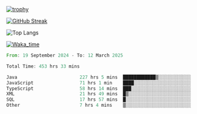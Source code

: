 <!--
**ren-joey/ren-joey** is a ✨ _special_ ✨ repository because its `README.md` (this file) appears on your GitHub profile.

Here are some ideas to get you started:

- 🔭 I’m currently working on ...
- 🌱 I’m currently learning ...
- 👯 I’m looking to collaborate on ...
- 🤔 I’m looking for help with ...
- 💬 Ask me about ...
- 📫 How to reach me: ...
- 😄 Pronouns: ...
- ⚡ Fun fact: ...
-->

[![trophy](https://github-profile-trophy.vercel.app/?username=ren-joey&theme=darkhub&column=5)](https://github.com/ren-joey)

[![GitHub Streak](https://streak-stats.demolab.com/?user=ren-joey&theme=dark)](https://github.com/ren-joey)

![Top Langs](https://github-readme-stats.vercel.app/api/top-langs?username=ren-joey&show_icons=true&layout=compact&locale=en&hide=html,CSS,scss,Pug,Twig&theme=dark)

[![Waka_time](https://github-readme-stats.vercel.app/api/wakatime?username=joeyren&theme=dark)](https://github.com/ren-joey)

<!--START_SECTION:waka-->

```rust
From: 19 September 2024 - To: 12 March 2025

Total Time: 453 hrs 33 mins

Java                       227 hrs 5 mins  ████████████▒░░░░░░░░░░░░   49.30 %
JavaScript                 71 hrs 1 min    ████░░░░░░░░░░░░░░░░░░░░░   15.42 %
TypeScript                 58 hrs 14 mins  ███░░░░░░░░░░░░░░░░░░░░░░   12.64 %
XML                        21 hrs 49 mins  █▒░░░░░░░░░░░░░░░░░░░░░░░   04.74 %
SQL                        17 hrs 57 mins  █░░░░░░░░░░░░░░░░░░░░░░░░   03.90 %
Other                      7 hrs 4 mins    ▒░░░░░░░░░░░░░░░░░░░░░░░░   01.53 %
```

<!--END_SECTION:waka-->
